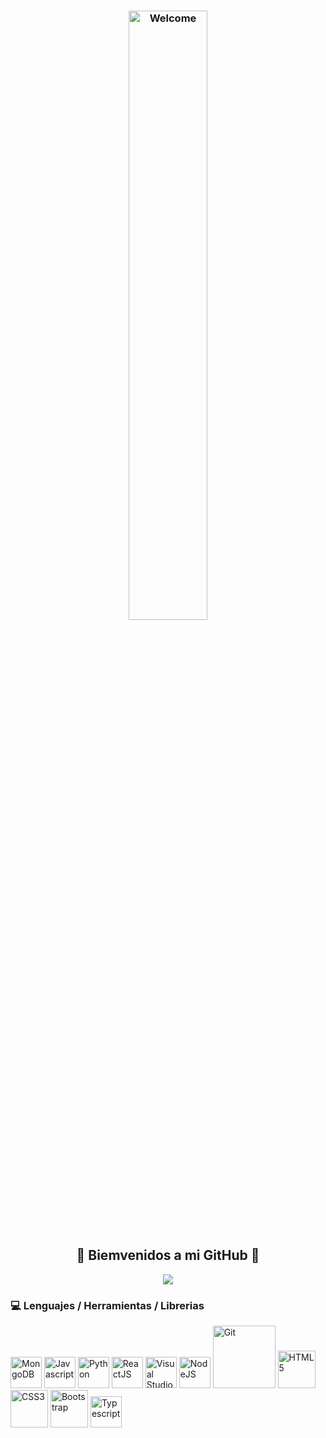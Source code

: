 <div color="black">
  <h3 align="center">
    <img width="50%" src="https://media0.giphy.com/media/XCxjzveGa47DOd8zuq/giphy.gif" alt="Welcome">
  </h3>
   <h2 align="center">🎊 Biemvenidos a mi GitHub 🎊</h2>
</div>
<div>

  <p align="center">
    <a display="none" href="https://github.com/keilo-bravo/keilo-bravo">
      <img  src="https://readme-typing-svg.herokuapp.com?color=FFFFFF&lines=%F0%9F%93%91+Full+Stack+developer+-+trainee;%F0%9F%93%92+Front+end+-+Jr;%F0%9F%91%A3+Analista+programador+-+en+proceso;%F0%9F%93%9D+Autodidacta;%F0%9F%94%9D+En+constante+aprendizaje">
    </a>
  </p>
  
</div>
<div>
  <h3> 💻 Lenguajes / Herramientas / Librerias </h3>
  <p>
    <img src="https://media.giphy.com/media/tAjb5pyCEBhEb8jWxC/giphy.gif" width="50"  alt="MongoDB">
    <img src="https://media3.giphy.com/media/ln7z2eWriiQAllfVcn/200w.webp" width="50"  alt="Javascript">
    <img src="https://i.giphy.com/media/LMt9638dO8dftAjtco/200.webp"   width="50"  alt="Python">
    <img src="https://i.giphy.com/media/eNAsjO55tPbgaor7ma/200w.webp" width="50"  alt="ReactJS">
    <img src="https://i.giphy.com/media/IdyAQJVN2kVPNUrojM/200.webp" width="50"  alt="Visual Studio Code">
    <img src="https://media3.giphy.com/media/kdFc8fubgS31b8DsVu/giphy.webp" width="50"  alt="NodeJS">
    <img src="https://media.giphy.com/media/kH1DBkPNyZPOk0BxrM/giphy.gif" width="100"  alt="Git">
    <img src="https://media.giphy.com/media/XAxylRMCdpbEWUAvr8/giphy.gif" width="60"  alt="HTML5">
    <img src="https://media.giphy.com/media/fsEaZldNC8A1PJ3mwp/giphy.gif" width="60"  alt="CSS3">
    <img src="https://media.giphy.com/media/Sr8xDpMwVKOHUWDVRD/giphy.gif" width="60"  alt="Bootstrap">
    <img src="https://cdn-icons-png.flaticon.com/512/919/919832.png" width="50"  alt="Typescript">
    
    
    
    
  <p>
</div>





<!--
**keilo-bravo/keilo-bravo** is a ✨ _special_ ✨ repository because its `README.md` (this file) appears on your GitHub profile.

Here are some ideas to get you started:

- 🔭 I’m currently working on ...
- 🌱 I’m currently learning ...
- 👯 I’m looking to collaborate on ...
- 🤔 I’m looking for help with ...
- 💬 Ask me about ...
- 📫 How to reach me: ...
- 😄 Pronouns: ...
- ⚡ Fun fact: ...
-->
